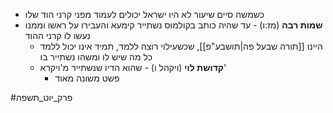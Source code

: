 * כשמשה סיים שיעור לא היו ישראל יכולים לעמוד מפני קרני הוד שלו
* **שמות רבה** (מז:ו) - עד שהיה כותב בקולמוס נשתייר קימעא והעבירו על ראשו וממנו נעשו לו קרני ההוד
	* היינו [[תורה שבעל פה|תושבע"פ]], שכשעילוי רוצה ללמד, תמיד אינו יכול ללמד כל מה שיש לו ומשהו נשתייר בו
	* **קדושת לוי** (ויקהל ו) - שהוא הדיו שנשתייר מ'ויקרא'
		* פשט משונה מאוד

#פרק_יוט_תשפה